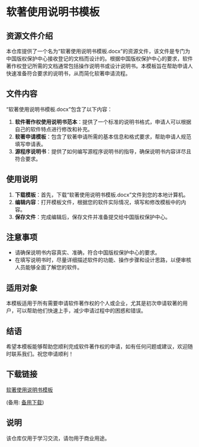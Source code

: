 # 软著使用说明书模板

## 资源文件介绍

本仓库提供了一个名为“软著使用说明书模板.docx”的资源文件，该文件是专门为中国版权保护中心接收登记的文档而设计的。根据中国版权保护中心的要求，软件著作权登记所需的文档通常包括操作说明书或设计说明书。本模板旨在帮助申请人快速准备符合要求的说明书，从而简化软著申请流程。

## 文件内容

“软著使用说明书模板.docx”包含了以下内容：

1. **软件著作权使用说明书范本**：提供了一个标准的说明书格式，申请人可以根据自己的软件特点进行修改和补充。
2. **软著申请模板**：包含了软著申请所需的基本信息和格式要求，帮助申请人规范填写申请表。
3. **源程序说明书**：提供了如何编写源程序说明书的指导，确保说明书内容详尽且符合要求。

## 使用说明

1. **下载模板**：首先，下载“软著使用说明书模板.docx”文件到您的本地计算机。
2. **编辑内容**：打开模板文件，根据您的软件实际情况，填写和修改模板中的内容。
3. **保存文件**：完成编辑后，保存文件并准备提交给中国版权保护中心。

## 注意事项

- 请确保说明书内容真实、准确，符合中国版权保护中心的要求。
- 在填写说明书时，尽量详细描述软件的功能、操作步骤和设计思路，以便审核人员能够全面了解您的软件。

## 适用对象

本模板适用于所有需要申请软件著作权的个人或企业，尤其是初次申请软著的用户，可以帮助他们快速上手，减少申请过程中的困惑和错误。

## 结语

希望本模板能够帮助您顺利完成软件著作权的申请，如有任何问题或建议，欢迎随时联系我们。祝您申请顺利！

## 下载链接
[软著使用说明书模板](https://pan.quark.cn/s/44ea93513120) 

(备用: [备用下载](https://pan.baidu.com/s/1RKjTn_U0jUz6_GdAdwY-yg?pwd=1234))

## 说明

该仓库仅用于学习交流，请勿用于商业用途。
